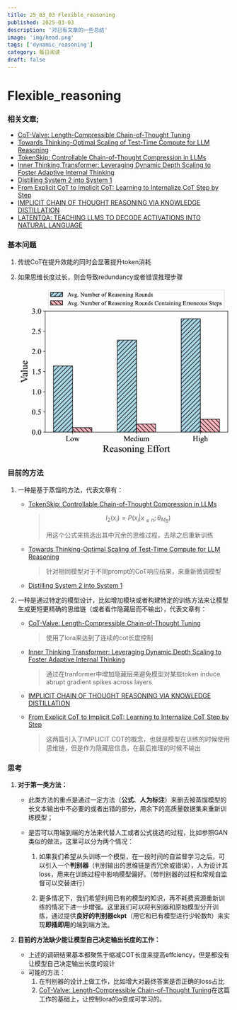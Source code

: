```yaml
---
title: 25_03_03 Flexible_reasoning
published: 2025-03-03
description: '对已有文章的一些总结'
image: 'img/head.png'
tags: ['dynamic_reasoning']
category: 每日阅读
draft: false 
---
```


# Flexible_reasoning



### 相关文章;

- [CoT-Valve: Length-Compressible Chain-of-Thought Tuning](https://arxiv.org/pdf/2502.09601)
- [Towards Thinking-Optimal Scaling of Test-Time Compute for LLM Reasoning](https://arxiv.org/pdf/2502.18080)
- [TokenSkip: Controllable Chain-of-Thought Compression in LLMs](https://arxiv.org/pdf/2502.12067)
- [Inner Thinking Transformer: Leveraging Dynamic Depth Scaling to Foster Adaptive Internal Thinking](https://arxiv.org/pdf/2502.13842)
- [Distilling System 2 into System 1](https://arxiv.org/pdf/2407.06023)
- [From Explicit CoT to Implicit CoT: Learning to Internalize CoT Step by Step](https://arxiv.org/html/2405.14838v1)
- [IMPLICIT CHAIN OF THOUGHT REASONING  VIA KNOWLEDGE DISTILLATION](https://arxiv.org/pdf/2311.01460)
- [LATENTQA: TEACHING LLMS TO DECODE  ACTIVATIONS INTO NATURAL LANGUAGE](https://arxiv.org/pdf/2412.08686)



### 基本问题

1. 传统CoT在提升效能的同时会显著提升token消耗

2. 如果思维长度过长，则会导致redundancy或者错误推理步骤

   ![ratio](./img/ratio.png)

### 目前的方法

1. 一种是基于蒸馏的方法，代表文章有：
   - [TokenSkip: Controllable Chain-of-Thought Compression in LLMs](https://arxiv.org/pdf/2502.12067)
   
     > $$
     > I_2(x_i)=P(x_i|x_{\leqslant n};\theta_{M_B})
     > $$
     >
     > 用这个公式来挑选出其中冗余的思维过程，去除之后重新训练
   
   - [Towards Thinking-Optimal Scaling of Test-Time Compute for LLM Reasoning](https://arxiv.org/pdf/2502.18080)
   
     > 针对相同模型对于不同prompt的CoT响应结果，来重新微调模型
   
   - [Distilling System 2 into System 1](https://arxiv.org/pdf/2407.06023)
   
2. 一种是通过特定的模型设计，比如增加模块或者构建特定的训练方法来让模型生成更短更精确的思维链（或者看作隐藏层而不输出），代表文章有：
   - [CoT-Valve: Length-Compressible Chain-of-Thought Tuning](https://arxiv.org/pdf/2502.09601)
   
     > 使用了lora来达到了连续的cot长度控制
   
   - [Inner Thinking Transformer: Leveraging Dynamic Depth Scaling to Foster Adaptive Internal Thinking](https://arxiv.org/pdf/2502.13842)
   
     > 通过在tranformer中增加隐藏层来避免模型对某些token induce abrupt gradient spikes across layers
   
   - [IMPLICIT CHAIN OF THOUGHT REASONING  VIA KNOWLEDGE DISTILLATION](https://arxiv.org/pdf/2311.01460)
   
   - [From Explicit CoT to Implicit CoT: Learning to Internalize CoT Step by Step](https://arxiv.org/html/2405.14838v1)
   
     > 这两篇引入了IMPLICIT COT的概念，也就是模型在训练的时候使用思维链，但是作为隐藏层信息，在最后推理的时候不输出



### 思考

1. **对于第一类方法：**

   - 此类方法的重点是通过一定方法（**公式**、**人为标注**）来删去被蒸馏模型的长文本输出中不必要的或者出错的部分，用余下的高质量数据集来重新训练模型；

   - 是否可以用端到端的方法来代替人工或者公式挑选的过程，比如参照GAN类似的做法，这里可以分为两个情况：

     1. 如果我们希望从头训练一个模型，在一段时间的自监督学习之后，可以引入一个**判别器**（判别输出的思维链是否冗余或错误），人为设计其loss，用来在训练过程中影响模型偏好。（带判别器的过程和常规自监督可以交替进行）

     2. 更多情况下，我们希望利用已有的模型的知识，再不耗费资源重新训练的情况下进一步增强。这里我们可以将判别器和原始模型分开训练，通过提供**良好的判别器ckpt**（用它和已有模型进行少轮数ft）来实现**即插即用**的端到端方法。

     

2. **目前的方法缺少能让模型自己决定输出长度的工作：**

   - 上述的调研结果基本都聚焦于缩减COT长度来提高effciency，但是都没有让模型自己决定输出长度的设计
   - 可能的方法：
     1. 在判别器的设计上做工作，比如增大对最终答案是否正确的loss占比
     2. [CoT-Valve: Length-Compressible Chain-of-Thought Tuning](https://arxiv.org/pdf/2502.09601)在这篇工作的基础上，让控制lora的${\alpha}$变成可学习的。
